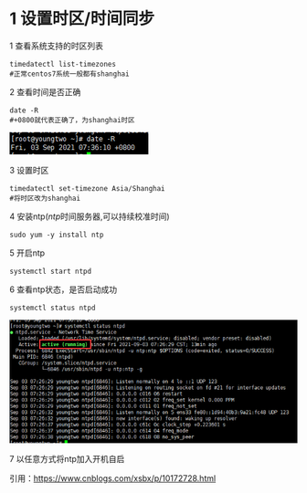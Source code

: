 # 1 设置时区/时间同步

1 查看系统支持的时区列表

```shell
timedatectl list-timezones
#正常centos7系统一般都有shanghai
```

2 查看时间是否正确

```shell
date -R
#+0800就代表正确了，为shanghai时区
```

![image-20210903073727117](centos常见问题解决.assets/image-20210903073727117.png)

3 设置时区

```shell
timedatectl set-timezone Asia/Shanghai
#将时区改为shanghai
```

4 安装ntp(*ntp*时间服务器,可以持续校准时间)

```shell
sudo yum -y install ntp
```

5 开启ntp

```shell
systemctl start ntpd
```

6 查看ntp状态，是否启动成功

```shell
systemctl status ntpd
```

![image-20210903074030699](centos常见问题解决.assets/image-20210903074030699.png)

7 以任意方式将ntp加入开机自启

引用：https://www.cnblogs.com/xsbx/p/10172728.html

